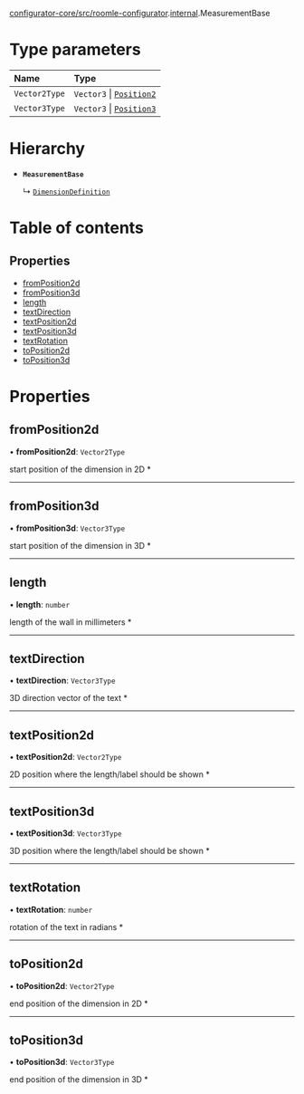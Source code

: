 [configurator-core/src/roomle-configurator](../modules/configurator_core_src_roomle_configurator.md).[internal](../modules/configurator_core_src_roomle_configurator._internal_.md).MeasurementBase

# Type parameters

| Name | Type |
| :------ | :------ |
| `Vector2Type` | `Vector3` \| [`Position2`](common_core_src_common_interfaces.Position2.md) |
| `Vector3Type` | `Vector3` \| [`Position3`](common_core_src_common_interfaces.Position3.md) |

# Hierarchy

- **`MeasurementBase`**

  ↳ [`DimensionDefinition`](configurator_core_src_roomle_configurator._internal_.DimensionDefinition.md)

# Table of contents

## Properties

- [fromPosition2d](configurator_core_src_roomle_configurator._internal_.MeasurementBase.md#fromposition2d)
- [fromPosition3d](configurator_core_src_roomle_configurator._internal_.MeasurementBase.md#fromposition3d)
- [length](configurator_core_src_roomle_configurator._internal_.MeasurementBase.md#length)
- [textDirection](configurator_core_src_roomle_configurator._internal_.MeasurementBase.md#textdirection)
- [textPosition2d](configurator_core_src_roomle_configurator._internal_.MeasurementBase.md#textposition2d)
- [textPosition3d](configurator_core_src_roomle_configurator._internal_.MeasurementBase.md#textposition3d)
- [textRotation](configurator_core_src_roomle_configurator._internal_.MeasurementBase.md#textrotation)
- [toPosition2d](configurator_core_src_roomle_configurator._internal_.MeasurementBase.md#toposition2d)
- [toPosition3d](configurator_core_src_roomle_configurator._internal_.MeasurementBase.md#toposition3d)

# Properties

## fromPosition2d

• **fromPosition2d**: `Vector2Type`

start position of the dimension in 2D *

___

## fromPosition3d

• **fromPosition3d**: `Vector3Type`

start position of the dimension in 3D *

___

## length

• **length**: `number`

length of the wall in millimeters *

___

## textDirection

• **textDirection**: `Vector3Type`

3D direction vector of the text *

___

## textPosition2d

• **textPosition2d**: `Vector2Type`

2D position where the length/label should be shown *

___

## textPosition3d

• **textPosition3d**: `Vector3Type`

3D position where the length/label should be shown *

___

## textRotation

• **textRotation**: `number`

rotation of the text in radians *

___

## toPosition2d

• **toPosition2d**: `Vector2Type`

end position of the dimension in 2D *

___

## toPosition3d

• **toPosition3d**: `Vector3Type`

end position of the dimension in 3D *
